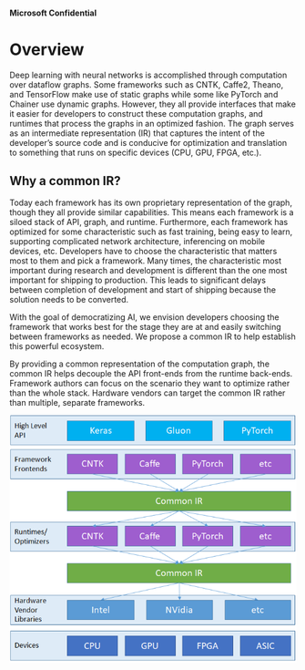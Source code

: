 ﻿#### Microsoft Confidential

Overview
========

Deep learning with neural networks is accomplished through computation
over dataflow graphs. Some frameworks such as CNTK, Caffe2, Theano, and
TensorFlow make use of static graphs while some like PyTorch and Chainer
use dynamic graphs. However, they all provide interfaces that make it
easier for developers to construct these computation graphs, and
runtimes that process the graphs in an optimized fashion. The graph
serves as an intermediate representation (IR) that captures the intent
of the developer’s source code and is conducive for optimization and
translation to something that runs on specific devices (CPU, GPU, FPGA,
etc.).

Why a common IR?
----------------

Today each framework has its own proprietary representation of the
graph, though they all provide similar capabilities. This means each
framework is a siloed stack of API, graph, and runtime. Furthermore,
each framework has optimized for some characteristic such as fast
training, being easy to learn, supporting complicated network
architecture, inferencing on mobile devices, etc. Developers have to
choose the characteristic that matters most to them and pick a
framework. Many times, the characteristic most important during research
and development is different than the one most important for shipping to
production. This leads to significant delays between completion of
development and start of shipping because the solution needs to be
converted.

With the goal of democratizing AI, we envision developers choosing the
framework that works best for the stage they are at and easily switching
between frameworks as needed. We propose a common IR to help establish
this powerful ecosystem.

By providing a common representation of the computation graph, the
common IR helps decouple the API front-ends from the runtime back-ends.
Framework authors can focus on the scenario they want to optimize rather
than the whole stack. Hardware vendors can target the common IR rather
than multiple, separate frameworks.

![stack diagram](media/stack.png)
